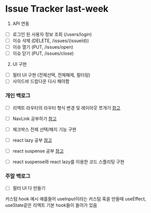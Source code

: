 # Issue Tracker last-week

1. API 연동

- [ ] 로그인 된 사용자 정보 조회 (/users/login)
- [ ] 이슈 삭제 (DELETE, /issues/{issueId})
- [ ] 이슈 열기 (PUT, /issues/open)
- [ ] 이슈 닫기 (PUT, /issues/close)

2. UI 구현

- [ ] 필터 UI 구현 (전체선택, 전체해제, 필터링)
- [ ] 사이드바 드랍다운 다시 해야함

### 개인 백로그

- [ ] 리액트 라우터의 라우터 형식 변경 및 레이아웃 쪼개기 [참고](https://be-a-weapon.tistory.com/entry/React-%EB%9D%BC%EC%9A%B0%ED%84%B0Router%EC%99%80-%EB%A0%88%EC%9D%B4%EC%95%84%EC%9B%83Layout-%EC%AA%BC%EA%B0%9C%EA%B8%B0)

- [ ] NavLink 공부하기 [참고](https://reactrouter.com/en/main/components/nav-link#navlink)
- [ ] 체크박스 전체 선택/해지 기능 구현
- [ ] react lazy 공부 [참고](https://itprogramming119.tistory.com/entry/React-Reactlazy%EB%9E%80)
- [ ] react suspense 공부 [참고](https://velog.io/@velopert/react-suspense)
- [ ] react suspense와 react lazy를 이용한 코드 스플리팅 구현

### 주말 백로그

- [ ] 필터 UI 다 만들기

커스텀 hook 예시
예를들어 useInput이라는 커스텀 훅을 만들때
useEffect, useState같은 리액트 기본 hook들이 들어가 있음
